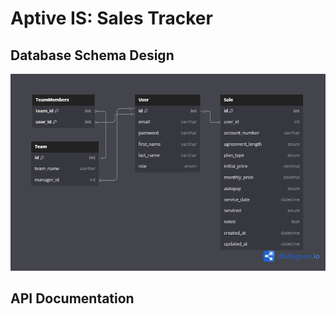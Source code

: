 # Aptive IS: Sales Tracker

## Database Schema Design

![db-schema](/assets/IS-Dashboard-V1%20(2).png)



## API Documentation
